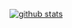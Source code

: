 [![github stats](https://github-readme-stats.vercel.app/api?username=merhametsize)](https://github.com/merhametsize/github-readme-stats)
